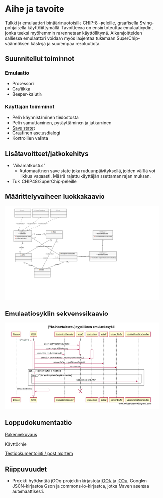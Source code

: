 
# Aihe ja tavoite

Tulkki ja emulaattori binäärimuotoisille [CHIP-8](https://en.wikipedia.org/wiki/CHIP-8)
-peleille, graafisella Swing-pohjaisella käyttöliittymällä. Tavoitteena on ensin toteuttaa emulaatioydin, jonka tueksi myöhemmin rakennetaan käyttöllitymä. Aikarajoitteiden salliessa emulaattori voidaan myös laajentaa tukemaan SuperChip-väännöksen käskyjä ja suurempaa resoluutiota.

## Suunnitellut toiminnot

### Emulaatio
* Prosessori
* Grafiikka
* Beeper-kaiutin

### Käyttäjän toimminot
* Pelin käynnistäminen tiedostosta
* Pelin samuttaminen, pysäyttäminen ja jatkaminen
* [Save state](https://en.wikipedia.org/wiki/Saved_game#Save_states)t
* Graafinen asetusdialogi
 * Kontrollien valinta

## Lisätavoitteet/jatkokehitys
* "Aikamatkustus"
  * Automaattinen save state joka ruduunpäivityksellä, joiden välillä voi liikkua vapaasti. Määrä rajattu käyttäjän asettaman rajan mukaan.
* Tuki CHIP48/SuperChip-peleille

## Määrittelyvaiheen luokkakaavio

![Luokkakaavio](/dokumentointi/uml/concept.png)

## Emulaatiosyklin sekvenssikaavio
![Emulaatiosykli](/dokumentointi/uml/cyclesequence.png)

## Loppudokumentaatio
[Rakennekuvaus](/dokumentointi/rakennekuvaus.md)

[Käyttöohje](/dokumentointi/kayttoohje.md)

[Testidokumentointi / post mortem](/dokumentointi/testidokumentointi.md)

## Riippuvuudet

* Projekti hyödyntää jOOq-projektin kirjastoja [jOOλ](https://github.com/jOOQ/jOOL) ja [jOOu](https://github.com/jOOQ/jOOU), Googlen JSON-kirjastoa Gson ja commons-io-kirjastoa, jotka Maven asentaa automaattisesti.
